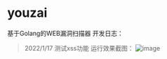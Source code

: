 # youzai
基于Golang的WEB漏洞扫描器
开发日志：
> 2022/1/17
> 测试xss功能
运行效果截图：
![image](https://user-images.githubusercontent.com/62203483/149745190-d68d3aa8-9010-4b4a-a7fe-9d64a612f7b3.png)

